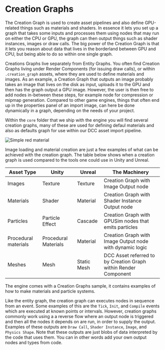# Creation Graphs

The Creation Graph is used to create asset pipelines and also define GPU-related things such as materials and shaders. In essence it lets you set up a graph that takes some inputs and processes them using nodes that may run on either the CPU or GPU, the graph can then output things such as shader instances, images or draw calls. The big power of the Creation Graph is that it lets you reason about data that lives in the borderland between GPU and CPU, but being able to do so within one single graph.

Creations Graphs live separately from Entity Graphs. You often find Creation Graphs living under Render Components (for issuing draw calls), or within `.creation_graph` assets, where they are used to define materials and images. As an example, a Creation Graph that outputs an image probably takes an image that lives on the disk as input, uploads it to the GPU and then has the graph output a GPU image. However, the user is then free to add nodes in-between these steps, for example node for compression or mipmap generation. Compared to other game engines, things that often end up in the properties panel of an import image, can here be done dynamically in a graph, depending on the needs of your project.

Within the `core` folder that we ship with the engine you will find several creation graphs, many of these are used for defining defaul materials and also as defaults graph for use within our DCC asset import pipeline.

![Simple red material](https://www.dropbox.com/s/w5ty4r8tttntt0t/tm_guide_creation_graph_simple_material.png?dl=1)

Image loading and material creation are just a few examples of what can be achieved with the creation graph. The table below shows when a creation graph is used compared to the tools one could use in Unity and Unreal.

| Asset Type           | Unity                | Unreal      | The Machinery                   |
| -------------------- | -------------------- | ----------- | ------------------------------- |
| Images               | Texture              | Texture     | Creation Graph with Image Output node                 |
| Materials            | Shader               | Material    | Creation Graph with Shader Instance Output node               |
| Particles            | Particle Effect      | Cascade     | Creation Graph with GPUSim nodes that emits particles             |
| Procedural materials | Procedural Materials | Material    | Creation Graph with Image Output node with dynamic logic                 |
| Meshes               | Mesh                 | Static Mesh | DCC Asset referred to by Creation Graph within Render Component |

The engine comes with a Creation Graphs sample, it contains examples of how to make materials and particle systems.

Like the entity graph, the creation graph can executes nodes in sequence from an event. Some examples of this are the `Tick`, `Init`, and `Compile` events which are executed at known points or intervals. However, creation graphs commonly work using a a reverse flow where an output node is triggered and then all the nodes it depends on are run, in order to supply the output. Examples of these outputs are `Draw Call`, `Shader Instance`, `Image`, and `Physics Shape`. Note that these outputs are just blobs of data interpreted by the code that uses them. You can in other words add your own output nodes and types from code.

